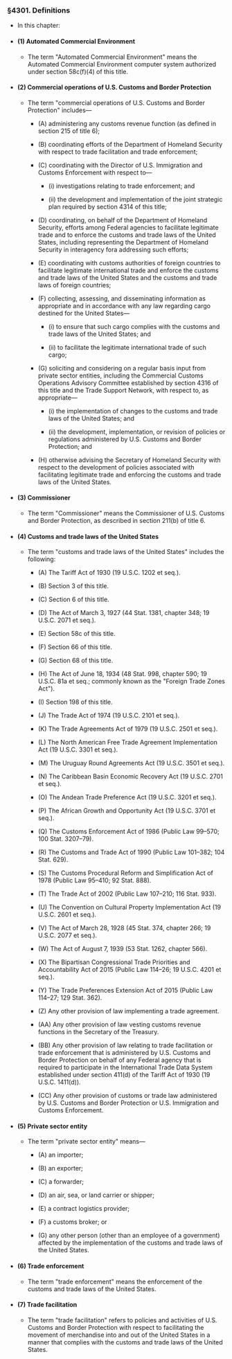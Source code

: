### §4301. Definitions
* In this chapter:

* #### (1) Automated Commercial Environment
  * The term "Automated Commercial Environment" means the Automated Commercial Environment computer system authorized under section 58c(f)(4) of this title.

* #### (2) Commercial operations of U.S. Customs and Border Protection
  * The term "commercial operations of U.S. Customs and Border Protection" includes—

    * (A) administering any customs revenue function (as defined in section 215 of title 6);

    * (B) coordinating efforts of the Department of Homeland Security with respect to trade facilitation and trade enforcement;

    * (C) coordinating with the Director of U.S. Immigration and Customs Enforcement with respect to—

      * (i) investigations relating to trade enforcement; and

      * (ii) the development and implementation of the joint strategic plan required by section 4314 of this title;


    * (D) coordinating, on behalf of the Department of Homeland Security, efforts among Federal agencies to facilitate legitimate trade and to enforce the customs and trade laws of the United States, including representing the Department of Homeland Security in interagency fora addressing such efforts;

    * (E) coordinating with customs authorities of foreign countries to facilitate legitimate international trade and enforce the customs and trade laws of the United States and the customs and trade laws of foreign countries;

    * (F) collecting, assessing, and disseminating information as appropriate and in accordance with any law regarding cargo destined for the United States—

      * (i) to ensure that such cargo complies with the customs and trade laws of the United States; and

      * (ii) to facilitate the legitimate international trade of such cargo;


    * (G) soliciting and considering on a regular basis input from private sector entities, including the Commercial Customs Operations Advisory Committee established by section 4316 of this title and the Trade Support Network, with respect to, as appropriate—

      * (i) the implementation of changes to the customs and trade laws of the United States; and

      * (ii) the development, implementation, or revision of policies or regulations administered by U.S. Customs and Border Protection; and


    * (H) otherwise advising the Secretary of Homeland Security with respect to the development of policies associated with facilitating legitimate trade and enforcing the customs and trade laws of the United States.

* #### (3) Commissioner
  * The term "Commissioner" means the Commissioner of U.S. Customs and Border Protection, as described in section 211(b) of title 6.

* #### (4) Customs and trade laws of the United States
  * The term "customs and trade laws of the United States" includes the following:

    * (A) The Tariff Act of 1930 (19 U.S.C. 1202 et seq.).

    * (B) Section 3 of this title.

    * (C) Section 6 of this title.

    * (D) The Act of March 3, 1927 (44 Stat. 1381, chapter 348; 19 U.S.C. 2071 et seq.).

    * (E) Section 58c of this title.

    * (F) Section 66 of this title.

    * (G) Section 68 of this title.

    * (H) The Act of June 18, 1934 (48 Stat. 998, chapter 590; 19 U.S.C. 81a et seq.; commonly known as the "Foreign Trade Zones Act").

    * (I) Section 198 of this title.

    * (J) The Trade Act of 1974 (19 U.S.C. 2101 et seq.).

    * (K) The Trade Agreements Act of 1979 (19 U.S.C. 2501 et seq.).

    * (L) The North American Free Trade Agreement Implementation Act (19 U.S.C. 3301 et seq.).

    * (M) The Uruguay Round Agreements Act (19 U.S.C. 3501 et seq.).

    * (N) The Caribbean Basin Economic Recovery Act (19 U.S.C. 2701 et seq.).

    * (O) The Andean Trade Preference Act (19 U.S.C. 3201 et seq.).

    * (P) The African Growth and Opportunity Act (19 U.S.C. 3701 et seq.).

    * (Q) The Customs Enforcement Act of 1986 (Public Law 99–570; 100 Stat. 3207–79).

    * (R) The Customs and Trade Act of 1990 (Public Law 101–382; 104 Stat. 629).

    * (S) The Customs Procedural Reform and Simplification Act of 1978 (Public Law 95–410; 92 Stat. 888).

    * (T) The Trade Act of 2002 (Public Law 107–210; 116 Stat. 933).

    * (U) The Convention on Cultural Property Implementation Act (19 U.S.C. 2601 et seq.).

    * (V) The Act of March 28, 1928 (45 Stat. 374, chapter 266; 19 U.S.C. 2077 et seq.).

    * (W) The Act of August 7, 1939 (53 Stat. 1262, chapter 566).

    * (X) The Bipartisan Congressional Trade Priorities and Accountability Act of 2015 (Public Law 114–26; 19 U.S.C. 4201 et seq.).

    * (Y) The Trade Preferences Extension Act of 2015 (Public Law 114–27; 129 Stat. 362).

    * (Z) Any other provision of law implementing a trade agreement.

    * (AA) Any other provision of law vesting customs revenue functions in the Secretary of the Treasury.

    * (BB) Any other provision of law relating to trade facilitation or trade enforcement that is administered by U.S. Customs and Border Protection on behalf of any Federal agency that is required to participate in the International Trade Data System established under section 411(d) of the Tariff Act of 1930 (19 U.S.C. 1411(d)).

    * (CC) Any other provision of customs or trade law administered by U.S. Customs and Border Protection or U.S. Immigration and Customs Enforcement.

* #### (5) Private sector entity
  * The term "private sector entity" means—

    * (A) an importer;

    * (B) an exporter;

    * (C) a forwarder;

    * (D) an air, sea, or land carrier or shipper;

    * (E) a contract logistics provider;

    * (F) a customs broker; or

    * (G) any other person (other than an employee of a government) affected by the implementation of the customs and trade laws of the United States.

* #### (6) Trade enforcement
  * The term "trade enforcement" means the enforcement of the customs and trade laws of the United States.

* #### (7) Trade facilitation
  * The term "trade facilitation" refers to policies and activities of U.S. Customs and Border Protection with respect to facilitating the movement of merchandise into and out of the United States in a manner that complies with the customs and trade laws of the United States.